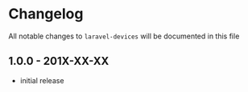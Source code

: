 # Changelog

All notable changes to `laravel-devices` will be documented in this file

## 1.0.0 - 201X-XX-XX

- initial release
